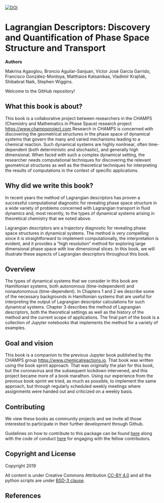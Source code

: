 [![DOI](https://zenodo.org/badge/DOI/10.5281/zenodo.3958985.svg)](https://doi.org/10.5281/zenodo.3958985)

# Lagrangian Descriptors: Discovery and Quantification of Phase Space Structure and Transport

**Authors**

Makrina Agaoglou, Broncio Aguilar-Sanjuan, Víctor José García Garrido, Francisco González-Montoya, Matthaios Katsanikas, Vladimír Krajňák, Shibabrat Naik, Stephen Wiggins.

Welcome to the GitHub repository! 

## What this book is about?

This book is a collaborative project between researchers in the CHAMPS (Chemistry and Mathematics in Phase Space) research project <https://www.champsproject.com>
Research in CHAMPS is concerned with discovering the geometrical structures in the phase space of dynamical systems that govern the many and varied mechanisms leading to a chemical reaction.  Such dynamical systems are highly nonlinear, often time-dependent (both deterministic and stochastic), and generally high dimensional.  When faced with such a complex dynamical setting, the researcher needs computational techniques for discovering the relevant geometrical structures as well as the theoretical techniques for interpreting the results of computations in the context of specific applications.

## Why did we write this book?

In recent years the method of Lagrangian descriptors has proven a successful computational diagnostic for revealing phase space structure in a wide variety of problems concerned with Lagrangian transport in fluid dynamics and, most recently, to the types of dynamical systems arising in theoretical chemistry that we noted above.

Lagrangian descriptors are a trajectory diagnostic for revealing phase space structures in dynamical systems. The method is very compelling since it is straightforward to implement computationally, the interpretation is evident, and it provides a “high resolution” method for exploring large dimensional phase space with low dimensional slices. In this book, we will illustrate these aspects of Lagrangian descriptors throughout this book.

## Overview

The types of dynamical systems that we consider in this book are Hamiltonian systems, both autonomous (time-independent) and nonautonomous (time-dependent). In Chapters 1 and 2 we describe some of the necessary backgrounds in Hamiltonian systems that are useful for interpreting the output of Lagrangian descriptor calculations for such dynamical systems.  Chapter 3 describes the method of Lagrangian descriptors, both the theoretical settings as well as the history of the method and the current scope of applications. The final part of the book is a collection of Jupyter notebooks that implements the method for a variety of examples.

## Goal and vision

This book is a companion to the previous Jupyter book published by the CHAMPS group <https://www.chemicalreactions.io>. That book was written using the book sprint approach. That was originally the plan for this book, but the coronavirus and the subsequent lockdown intervened, and this project became more of a book marathon. Using our experience from the previous book sprint we tried, as much as possible, to implement the same approach, but through regularly scheduled weekly meetings where assignments were handed out and criticized on a weekly basis.


## Contributing
We view these books as community projects and we invite all those interested to participate in their further development through Github.

Guidelines on how to contribute to this package can be found  [here](https://github.com/champsproject/chem_react_dyn/blob/docs/docs/contributing.md) along with the code of conduct [here](https://github.com/champsproject/chem_react_dyn/blob/docs/docs/CODE_OF_CONDUCT.md) for engaging with the fellow contributors.


## Copyright and License
Copyright 2019

All content is under Creative Commons Attribution [CC-BY 4.0](https://creativecommons.org/licenses/by/4.0/legalcode.txt) and all the python scripts are under [BSD-3 clause](https://github.com/champsproject/chem_react_dyn/blob/docs/docs/LICENSE).

## References



